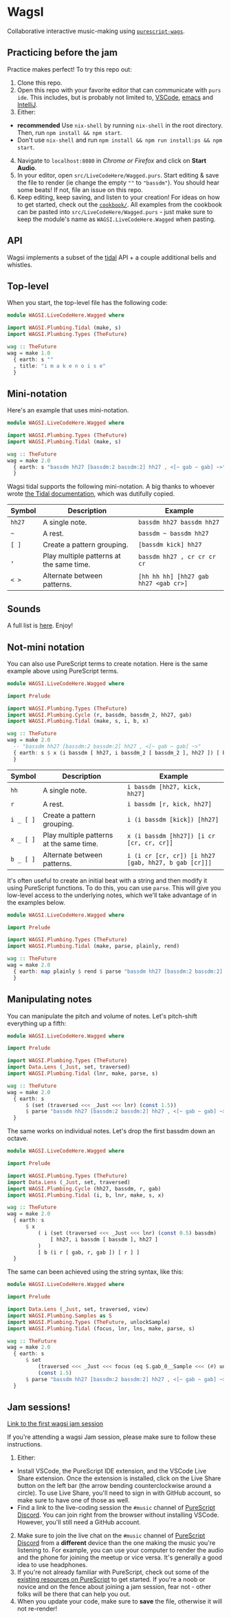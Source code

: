 # WagsI

Collaborative interactive music-making using [`purescript-wags`](https://github.com/mikesol/purescript-wags).

## Practicing before the jam

Practice makes perfect! To try this repo out:

1. Clone this repo.
2. Open this repo with your favorite editor that can communicate with `purs ide`. This includes, but is probably not limited to, [VSCode](https://github.com/nwolverson/vscode-ide-purescript), [emacs](https://github.com/purescript-emacs/psc-ide-emacs) and [IntelliJ](https://github.com/intellij-purescript/intellij-purescript).
3. Either:
  - **recommended** Use `nix-shell` by running `nix-shell` in the root directory. Then, run `npm install && npm start`. 
  - Don't use `nix-shell` and run `npm install && npm run install:ps && npm start`.
4. Navigate to `localhost:8080` in _Chrome or Firefox_ and click on **Start Audio**.
5. In your editor, open `src/LiveCodeHere/Wagged.purs`. Start editing & save the file to render (ie change the empty `""` to `"bassdm"`). You should hear some beats! If not, file an issue on this repo.
6. Keep editing, keep saving, and listen to your creation! For ideas on how to get started, check out the [`cookbook/`](./cookbook/). All examples from the cookbook can be pasted into `src/LiveCodeHere/Wagged.purs` - just make sure to keep the module's name as `WAGSI.LiveCodeHere.Wagged` when pasting.

## API

Wagsi implements a subset of the [tidal](https://tidalcycles.org/) API + a couple additional bells and whistles.

## Top-level

When you start, the top-level file has the following code:

```purescript
module WAGSI.LiveCodeHere.Wagged where

import WAGSI.Plumbing.Tidal (make, s)
import WAGSI.Plumbing.Types (TheFuture)

wag :: TheFuture
wag = make 1.0
  { earth: s ""
  , title: "i m a k e n o i s e"
  }
```

## Mini-notation

Here's an example that uses mini-notation.

```purescript
module WAGSI.LiveCodeHere.Wagged where

import WAGSI.Plumbing.Types (TheFuture)
import WAGSI.Plumbing.Tidal (make, s)

wag :: TheFuture
wag = make 2.0
  { earth: s "bassdm hh27 [bassdm:2 bassdm:2] hh27 , <[~ gab ~ gab] ~>"
  }
```

Wagsi tidal supports the following mini-notation. A big thanks to whoever wrote [the Tidal documentation](http://tidalcycles.org/docs/reference/mini_notation/), which was dutifully copied.

| Symbol | Description                              | Example                               |
|--------|------------------------------------------|---------------------------------------|
| `hh27` | A single note.                           | `bassdm hh27 bassdm hh27`             |
| `~`    | A rest.                                  | `bassdm ~ bassdm hh27`                |
| `[ ]`  | Create a pattern grouping.               | `[bassdm kick] hh27`                  |
| `,`    | Play multiple patterns at the same time. | `bassdm hh27 , cr cr cr cr`           |
| `< >`  | Alternate between patterns.              | `[hh hh hh] [hh27 gab hh27 <gab cr>]` |

## Sounds

A full list is [here](./SOUNDS.md). Enjoy!

## Not-mini notation

You can also use PureScript terms to create notation. Here is the same example above using PureScript terms.

```purescript
module WAGSI.LiveCodeHere.Wagged where

import Prelude

import WAGSI.Plumbing.Types (TheFuture)
import WAGSI.Plumbing.Cycle (r, bassdm, bassdm_2, hh27, gab)
import WAGSI.Plumbing.Tidal (make, s, i, b, x)

wag :: TheFuture
wag = make 2.0
  -- "bassdm hh27 [bassdm:2 bassdm:2] hh27 , <[~ gab ~ gab] ~>"
  { earth: s $ x (i bassdm [ hh27, i bassdm_2 [ bassdm_2 ], hh27 ]) [ b (i r [ gab, r, gab ]) [ r ] ]
  }
```

| Symbol     | Description                              | Example                                              |
|------------|------------------------------------------|------------------------------------------------------|
| `hh`       | A single note.                           | `i bassdm [hh27, kick, hh27]`                        |
| `r`        | A rest.                                  | `i bassdm [r, kick, hh27]`                           |
| `i _ [ ]`  | Create a pattern grouping.               | `i (i bassdm [kick]) [hh27]`                         |
| `x _ [ ]`  | Play multiple patterns at the same time. | `x (i bassdm [hh27]) [i cr [cr, cr, cr]]`            |
| `b _ [ ]`  | Alternate between patterns.              | `i (i cr [cr, cr]) [i hh27 [gab, hh27, b gab [cr]]]` |

It's often useful to create an initial beat with a string and then modify it using PureScript functions. To do this, you can use `parse`. This will give you low-level access to the underlying notes, which we'll take advantage of in the examples below.

```purescript
module WAGSI.LiveCodeHere.Wagged where

import Prelude

import WAGSI.Plumbing.Types (TheFuture)
import WAGSI.Plumbing.Tidal (make, parse, plainly, rend)

wag :: TheFuture
wag = make 2.0
  { earth: map plainly $ rend $ parse "bassdm hh27 [bassdm:2 bassdm:2] hh27 , <[~ gab ~ gab] ~>"
  }
```

## Manipulating notes

You can manipulate the pitch and volume of notes. Let's pitch-shift everything up a fifth:

```purescript
module WAGSI.LiveCodeHere.Wagged where

import Prelude

import WAGSI.Plumbing.Types (TheFuture)
import Data.Lens (_Just, set, traversed)
import WAGSI.Plumbing.Tidal (lnr, make, parse, s)

wag :: TheFuture
wag = make 2.0
  { earth: s
      $ (set (traversed <<< _Just <<< lnr) (const 1.5))
      $ parse "bassdm hh27 [bassdm:2 bassdm:2] hh27 , <[~ gab ~ gab] ~>"
  }
```

The same works on individual notes. Let's drop the first bassdm down an octave.

```purescript
module WAGSI.LiveCodeHere.Wagged where

import Prelude

import WAGSI.Plumbing.Types (TheFuture)
import Data.Lens (_Just, set, traversed)
import WAGSI.Plumbing.Cycle (hh27, bassdm, r, gab)
import WAGSI.Plumbing.Tidal (i, b, lnr, make, s, x)

wag :: TheFuture
wag = make 2.0
  { earth: s
      $ x
          ( i (set (traversed <<< _Just <<< lnr) (const 0.5) bassdm)
              [ hh27, i bassdm [ bassdm ], hh27 ]
          )
          [ b (i r [ gab, r, gab ]) [ r ] ]
  }
```

The same can been achieved using the string syntax, like this:

```purescript
module WAGSI.LiveCodeHere.Wagged where

import Prelude

import Data.Lens (_Just, set, traversed, view)
import WAGSI.Plumbing.Samples as S
import WAGSI.Plumbing.Types (TheFuture, unlockSample)
import WAGSI.Plumbing.Tidal (focus, lnr, lns, make, parse, s)

wag :: TheFuture
wag = make 2.0
  { earth: s
      $ set
          (traversed <<< _Just <<< focus (eq S.gab_0__Sample <<< (#) unlockSample <<< view lns) <<< lnr)
          (const 1.5)
      $ parse "bassdm hh27 [bassdm:2 bassdm:2] hh27 , <[~ gab ~ gab] ~>"
  }
```


## Jam sessions!

[Link to the first wagsi jam session](https://twitter.com/stronglynormal/status/1409566300452577286)

If you're attending a wagsi Jam session, please make sure to follow these instructions.

1. Either:
  - Install VSCode, the PureScript IDE extension, and the VSCode Live Share extension. Once the extension is installed, click on the Live Share button on the left bar (the arrow bending counterclockwise around a circle). To use Live Share, you'll need to sign in with GitHub account, so make sure to have one of those as well.
  - Find a link to the live-coding session the `#music` channel of [PureScript Discord](https://purescript.org/chat). You can join right from the browser without installing VSCode. However, you'll still need a GitHub account. 
2. Make sure to join the live chat on the `#music` channel of [PureScript Discord](https://purescript.org/chat) from a **different** device than the one making the music you're listening to. For example, you can use your computer to render the audio and the phone for joining the meetup or vice versa. It's generally a good idea to use headphones.
3. If you're not already familiar with PureScript, check out some of the [existing resources on PureScript](https://leanpub.com/fp-made-easier) to get started. If you're a noob or novice and on the fence about joining a jam session, fear not - other folks will be there that can help you out.
4. When you update your code, make sure to **save** the file, otherwise it will not re-render!